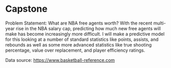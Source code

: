 # Capstone

Problem Statement: What are NBA free agents worth? With the recent multi-year rise in the NBA salary cap, predicting how much new free agents will make has become increasingly more difficult. I will make a predictive model for this looking at a number of standard statistics like points, assists, and rebounds as well as some more advanced statistics like true shooting percentage, value over replacement, and player efficiency ratings.

Data source: https://www.basketball-reference.com

